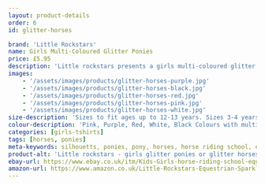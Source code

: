 ```yaml
---
layout: product-details
order: 6
id: glitter-horses

brand: 'Little Rockstars'
name: Girls Multi-Coloured Glitter Ponies
price: £5.95
description: 'Little rockstars presents a girls multi-coloured glitter pony silhouetts T-Shirt, look cool at horse riding school with this sparkly pony top.'
images: 
    - '/assets/images/products/glitter-horses-purple.jpg'
    - '/assets/images/products/glitter-horses-black.jpg'
    - '/assets/images/products/glitter-horses-red.jpg'
    - '/assets/images/products/glitter-horses-pink.jpg'
    - '/assets/images/products/glitter-horses-white.jpg'
size-description: 'Sizes to fit ages up to 12-13 years. Sizes 3-4 years, 5-6 years, 7-8 years and 9-11 years and 12-13 years.'
colour-description: 'Pink, Purple, Red, White, Black Colours with multi-coloured ponies'
categories: [girls-tshirts]
tags: [horses, ponies] 
meta-keywords: silhouetts, ponies, pony, horses, horse riding school, equestrian, multi-coloured
product-alt: 'Little rockstars - girls glitter ponies or glitter horses t-shirt'
ebay-url: https://www.ebay.co.uk/itm/Kids-Girls-horse-riding-school-equestrian-ponies-sparkles-glitter-T-Shirt/312723801600?hash=item48cfca8600:m:mEnXygMNJ3MZBEfVuaA2nFA&var=611497777800
amazon-url: https://www.amazon.co.uk/Little-Rockstars-Equestrian-Sparkles-Childrens/dp/B07ZHP3HKZ/ref=sr_1_1?dchild=1&keywords=ponies+t-shirt&m=A1J0V53ZQGJHT4&qid=1591133313&s=merchant-items&sr=1-1
---
```




